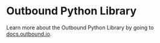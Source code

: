 # Outbound Python Library

Learn more about the Outbound Python Library by going
to [docs.outbound.io](http://docs.outbound.io/v2/docs/python). 
